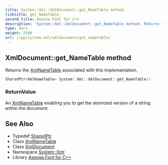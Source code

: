 ```yaml
---
title: System::Xml::XmlDocument::get_NameTable method
linktitle: get_NameTable
second_title: Aspose.Font for C++
description: 'System::Xml::XmlDocument::get_NameTable method. Returns the XmlNameTable associated with this implementation in C++.'
type: docs
weight: 2500
url: /cpp/system.xml/xmldocument/get_nametable/
---
```

## XmlDocument::get_NameTable method


Returns the [XmlNameTable](../../xmlnametable/) associated with this implementation.

```cpp
SharedPtr<XmlNameTable> System::Xml::XmlDocument::get_NameTable()
```


### ReturnValue

An [XmlNameTable](../../xmlnametable/) enabling you to get the atomized version of a string within the document.

## See Also

* Typedef [SharedPtr](../../../system/sharedptr/)
* Class [XmlNameTable](../../xmlnametable/)
* Class [XmlDocument](../)
* Namespace [System::Xml](../../)
* Library [Aspose.Font for C++](../../../)
